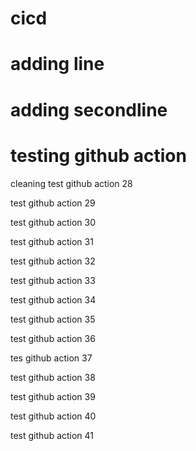 # cicd
# adding line
# adding secondline
# testing github action

cleaning
test github action 28

test github action 29

test github action 30

test github action 31

test github action 32

test github action 33

test github action 34

test github action 35

test github action 36

tes github action 37

test github action 38

test github action 39

test github action 40

test github action 41
